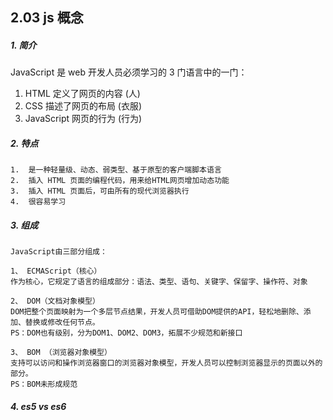 ## 2.03 js 概念


##### 1. 简介
JavaScript 是 web 开发人员必须学习的 3 门语言中的一门：
1. HTML 定义了网页的内容  (人)
2. CSS  描述了网页的布局  (衣服)
3. JavaScript 网页的行为 (行为)


##### 2. 特点
```
1.  是一种轻量级、动态、弱类型、基于原型的客户端脚本语言
2.  插入 HTML 页面的编程代码，用来给HTML网页增加动态功能
3.  插入 HTML 页面后，可由所有的现代浏览器执行
4.  很容易学习
```

##### 3. 组成
```
JavaScript由三部分组成：

1、 ECMAScript（核心）       
作为核心，它规定了语言的组成部分：语法、类型、语句、关键字、保留字、操作符、对象       

2、 DOM（文档对象模型）      
DOM把整个页面映射为一个多层节点结果，开发人员可借助DOM提供的API，轻松地删除、添加、替换或修改任何节点。   
PS：DOM也有级别，分为DOM1、DOM2、DOM3，拓展不少规范和新接口    

3、 BOM （浏览器对象模型）         
支持可以访问和操作浏览器窗口的浏览器对象模型，开发人员可以控制浏览器显示的页面以外的部分。       
PS：BOM未形成规范      
```

##### 4. es5 vs es6


